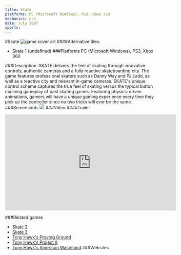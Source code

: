 ```yaml
---
title: Skate
platforms: PC (Microsoft Windows), PS3, Xbox 360
mechanics: n/a
date: July 2007
sports: 
---
```

#Skate
![game cover art](//images.igdb.com/igdb/image/upload/t_cover_big/t1xdmprs3jpiu7plohch.jpg "Logo Title Text 1")
####Alternative tiles:
* Skate 1 (undefined)
###Platforms
PC (Microsoft Windows), PS3, Xbox 360

###Description:
SKATE delivers the feel of skating through innovative controls, authentic cameras and a fully reactive skateboarding city. The game features professional skaters such as Danny Way and PJ Ladd, as well as a reactive city and relevant in-game cameras. SKATE's unique control scheme captures the true feel of skating versus the typical button mashing gameplay of past skating games. Featuring physics-driven animations, gamers will have a unique gaming experience every time they pick up the controller since no two tricks will ever be the same.
###Screenshots
<a target="_blank" href="//images.igdb.com/igdb/image/upload/t_cover_big/j65kcv62l7piacao71yw.jpg"><img src="//images.igdb.com/igdb/image/upload/t_thumb/j65kcv62l7piacao71yw.jpg"/></a>
###Video
####Trailer

<iframe width="560" height="315" src="https://www.youtube.com/embed/-53C6963x1M" frameborder="0" allowfullscreen></iframe>

###Related games
* [Skate 2](/games/skate-2-2586/)
* [Skate 3](/games/skate-3-2587/)
* [Tony Hawk's Proving Ground](/games/tony-hawk-s-proving-ground-2700/)
* [Tony Hawk's Project 8](/games/tony-hawk-s-project-8-6204/)
* [Tony Hawk's American Wasteland](/games/tony-hawk-s-american-wasteland-7219/)
###Websites


